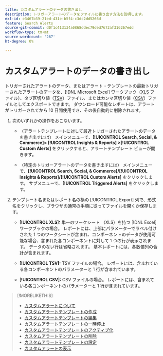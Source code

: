 ```yaml
---
title: カスタムアラートのデータの書き出し
description: トリガーアラートのデータをファイルに書き出す方法を説明します。
exl-id: e3467b39-21ed-431e-b5f4-c3dc2dd5266d
feature: Search Alerts
source-git-commit: d0f1c413134a0868ddec79ded7672af316267edd
workflow-type: tm+mt
source-wordcount: '267'
ht-degree: 0%

---
```


# カスタムアラートのデータの書き出し

トリガーされたアラートのデータ、またはアラート・テンプレートの最新トリガーされたアラートのデータを、[!DNL Microsoft Excel] ワークブック（[XLS](/help/search-social-commerce/glossary.md#w-x) ファイル）、タブ区切り値（[TSV](/help/search-social-commerce/glossary.md#s-t)）ファイル、またはカンマ区切り値（[CSV](/help/search-social-commerce/glossary.md#c-d)）ファイルとしてエクスポートできます。 ダウンロード可能なレポートは、アラートがトリガーされてから 10 日間使用でき、その後自動的に削除されます。

1. 次のいずれかの操作をおこないます。

   * （アラートテンプレートに対して最近トリガーされたアラートのデータを書き出すには） メインメニューで、**[!UICONTROL Search, Social, & Commerce]> [!UICONTROL Insights & Reports] >[!UICONTROL Custom Alerts]** をクリックすると、アラートテンプレート ビューが開きます。

   * （特定のトリガーアラートのデータを書き出すには） メインメニューで、**[!UICONTROL Search, Social, & Commerce]/[!UICONTROL Insights & Reports]/[!UICONTROL Custom Alerts]** をクリックします。 サブメニューで、**[!UICONTROL Triggered Alerts]** をクリックします。

1. テンプレート名またはレポート名の横の [!UICONTROL Export] 列で、形式名をクリックし、ブラウザの通常の手順に従ってファイルを開くか保存します。

   * **[!UICONTROL XLS]:** 単一のワークシート （XLS）を持つ [!DNL Excel] ワークブックの場合。 レポートには、上部にパラメーターでラベル付けされた 1 つのワークシートが含まれ、コンポーネントのデータが使用可能な場合、含まれた各コンポーネントに対して 1 つの行が表示されます。 データのない行は省略されます。 基本レポートには、各数値列の合計が含まれます。

   * **[!UICONTROL TSV]:** TSV ファイルの場合。 レポートには、含まれている各コンポーネントのパラメーターと 1 行が含まれています。

   * **[!UICONTROL CSV]:** CSV ファイルの場合。 レポートには、含まれている各コンポーネントのパラメーターと 1 行が含まれています。

>[!MORELIKETHIS]
>
>* [ カスタムアラートについて ](alert-about.md)
>* [ カスタムアラートテンプレートの作成 ](alert-template-create.md)
>* [ カスタムアラートテンプレートの編集 ](alert-template-edit.md)
>* [ カスタムアラートテンプレートの一時停止 ](alert-template-pause.md)
>* [ カスタムアラートテンプレートのアクティブ化 ](alert-template-activate.md)
>* [ カスタムアラートテンプレートの削除 ](alert-template-delete.md)
>* [ カスタムアラートテンプレートの設定 ](alert-template-settings.md)
>* [ カスタムアラートの表示 ](alert-view.md)
